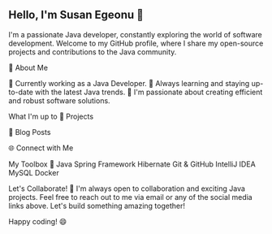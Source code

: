 ## Hello, I'm Susan Egeonu 👋

I'm a passionate Java developer, constantly exploring the world of software development. Welcome to my GitHub profile, where I share my open-source projects and contributions to the Java community.

🚀 About Me

💼 Currently working as a Java Developer.
🌱 Always learning and staying up-to-date with the latest Java trends.
🔭 I'm passionate about creating efficient and robust software solutions.

What I'm up to
📱 Projects

📘 Blog Posts

🌐 Connect with Me

My Toolbox 🧰
Java
Spring Framework
Hibernate
Git & GitHub
IntelliJ IDEA
MySQL
Docker

Let's Collaborate! 🤝
I'm always open to collaboration and exciting Java projects. Feel free to reach out to me via email or any of the social media links above. Let's build something amazing together!

Happy coding! 😄
